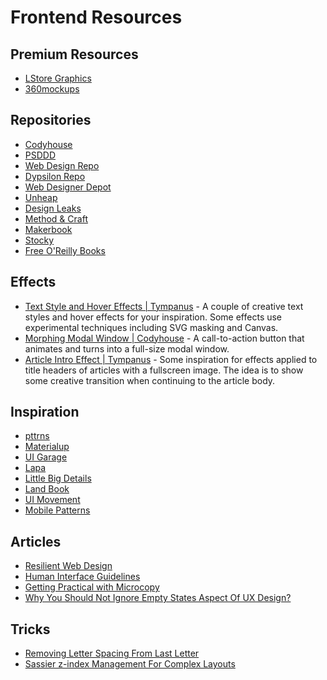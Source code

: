 # Frontend Resources

## Premium Resources
- [LStore Graphics](https://lstore.graphics)
- [360mockups](https://360mockups.com/)

## Repositories
- [Codyhouse](http://codyhouse.co)
- [PSDDD](http://psddd.co)
- [Web Design Repo](http://www.webdesignrepo.com)
- [Dypsilon Repo](https://github.com/dypsilon/frontend-dev-bookmarks)
- [Web Designer Depot](http://www.webdesignerdepot.com/)
- [Unheap](http://www.unheap.com/)
- [Design Leaks](http://designleaks.net/)
- [Method & Craft](http://methodandcraft.com/)
- [Makerbook](http://makerbook.net/)
- [Stocky](http://stocky.pro/)
- [Free O'Reilly Books](http://www.oreilly.com/design/free/)

## Effects
- [Text Style and Hover Effects | Tympanus](http://tympanus.net/codrops/2015/05/13/inspiration-for-text-styles-and-hover-effects/) - A couple of creative text styles and hover effects for your inspiration. Some effects use experimental techniques including SVG masking and Canvas.
- [Morphing Modal Window | Codyhouse](http://codyhouse.co/gem/morphing-modal-window/) - A call-to-action button that animates and turns into a full-size modal window.
- [Article Intro Effect | Tympanus](http://tympanus.net/codrops/2014/05/22/inspiration-for-article-intro-effects/) - Some inspiration for effects applied to title headers of articles with a fullscreen image. The idea is to show some creative transition when continuing to the article body.

## Inspiration
- [pttrns](http://pttrns.com)
- [Materialup](http://www.materialup.com)
- [UI Garage](http://uigarage.net/)
- [Lapa](http://lapa.ninja/)
- [Little Big Details](http://littlebigdetails.com/)
- [Land Book](http://land-book.com/)
- [UI Movement](https://uimovement.com/)
- [Mobile Patterns](http://www.mobile-patterns.com/)

## Articles
- [Resilient Web Design](https://resilientwebdesign.com)
- [Human Interface Guidelines](http://humaninterfaceguidelines.tumblr.com)
- [Getting Practical with Microcopy](https://www.smashingmagazine.com/2016/07/getting-practical-with-microcopy/)
- [Why You Should Not Ignore Empty States Aspect Of UX Design?](http://acodez.in/empty-states-aspect-of-ux-design/)

## Tricks
- [Removing Letter Spacing From Last Letter](https://iamsteve.me/blog/entry/remove-letter-spacing-from-last-letter)
- [Sassier z-index Management For Complex Layouts](http://codepen.io/stowball/post/sassier-z-index-management-for-complex-layouts)
